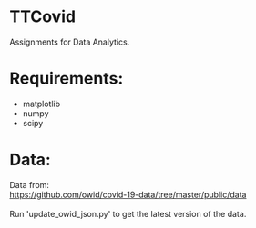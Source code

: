 # TTCovid

Assignments for Data Analytics.

# Requirements:
* matplotlib
* numpy
* scipy

# Data:
Data from: <br>
https://github.com/owid/covid-19-data/tree/master/public/data <br>
<br>
Run 'update_owid_json.py' to get the latest version of the data.
